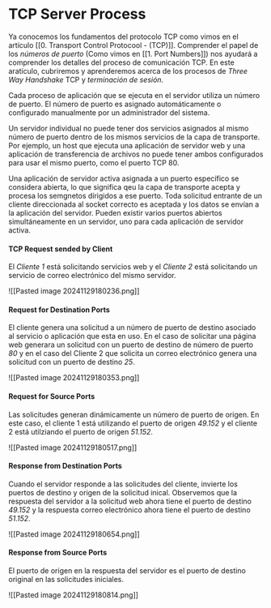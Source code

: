 # TCP Server Process

Ya conocemos los fundamentos del protocolo TCP como vimos en el artículo [[0. Transport Control Protocool - (TCP)]]. Comprender el papel de los *números de puerto* (Como vimos en [[1. Port Numbers]]) nos ayudará a comprender los detalles del proceso de comunicación TCP. En este aratículo, cubriremos y aprenderemos acerca de los procesos de *Three Way Handshake* TCP y *terminación de sesión*.

Cada proceso de aplicación que se ejecuta en el servidor utiliza un número de puerto. El número de puerto es asignado automáticamente o configurado manualmente por un administrador del sistema.

Un servidor individual no puede tener dos servicios asignados al mismo número de puerto dentro de los mismos servicios de la capa de transporte. Por ejemplo, un host que ejecuta una aplicación de servidor web y una aplicación de transferencia de archivos no puede tener ambos configurados para usar el mismo puerto, como el puerto TCP 80.

Una aplicación de servidor activa asignada a un puerto específico se considera abierta, lo que significa qeu la capa de transporte acepta y procesa los semgnetos dírigidos a ese puerto. Toda solicitud entrante de un cliente direccionada al socket correcto es aceptada y los datos se envían a la aplicación del servidor. Pueden existir varios puertos abiertos simultáneamente en un servidor, uno para cada aplicación de servidor activa. 
#### TCP Request sended by Client

El *Cliente 1* está solicitando servicios web y el *Cliente 2* está solicitando un servicio de correo electrónico del mismo servidor.

![[Pasted image 20241129180236.png]]
#### Request for Destination Ports

El cliente genera una solicitud a un número de puerto de destino asociado al servicio o aplicación que esta en uso. En el caso de solicitar una página web generara un solicitud con un puerto de destino de número de puerto *80* y en el caso del Cliente 2 que solicita un correo electrónico genera una solicitud con un puerto de destino *25*.

![[Pasted image 20241129180353.png]]
#### Request for Source Ports 

Las solicitudes generan dinámicamente un número de puerto de origen. En este caso, el cliente 1 está utilizando el puerto de origen *49.152* y el cliente 2 está utilziando el puerto de origen *51.152*.

![[Pasted image 20241129180517.png]]
#### Response from Destination Ports

Cuando el servidor responde a las solicitudes del cliente, invierte los puertos de destino y origen de la solicitud inical. Observemos que la respuesta del servidor a la solicitud web ahora tiene el puerto de destino *49.152* y la respuesta correo electrónico ahora tiene el puerto de destino *51.152*.

![[Pasted image 20241129180654.png]]
#### Response from Source Ports

El puerto de origen en la respuesta del servidor es el puerto de destino original en las solicitudes iniciales.

![[Pasted image 20241129180814.png]]